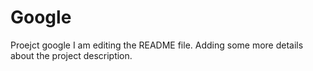 # Google
Proejct google
I am editing the README file. Adding some more details about the project description.


